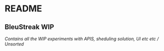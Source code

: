 # README
## BleuStreak WIP

*Contains all the WIP experiments with APIS, sheduling solution, UI etc etc / Unsorted*
